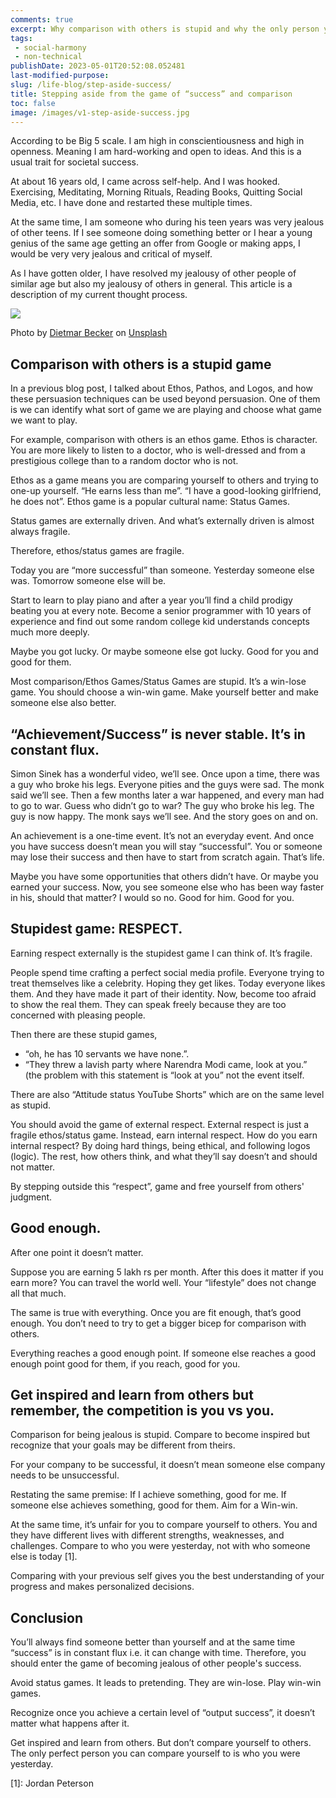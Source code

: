 ```yaml
---
comments: true
excerpt: Why comparison with others is stupid and why the only person you should compare to is who you were yesterday
tags:
 - social-harmony
 - non-technical
publishDate: 2023-05-01T20:52:08.052481
last-modified-purpose:
slug: /life-blog/step-aside-success/
title: Stepping aside from the game of “success” and comparison
toc: false
image: /images/v1-step-aside-success.jpg
---
```


According to be Big 5 scale. I am high in conscientiousness and high in openness. Meaning I am hard-working and open to ideas. And this is a usual trait for societal success.

At about 16 years old, I came across self-help. And I was hooked. Exercising, Meditating, Morning Rituals, Reading Books, Quitting Social Media, etc. I have done and restarted these multiple times.

At the same time, I am someone who during his teen years was very jealous of other teens. If I see someone doing something better or I hear a young genius of the same age getting an offer from Google or making apps, I would be very very jealous and critical of myself.

As I have gotten older, I have resolved my jealousy of other people of similar age but also my jealousy of others in general. This article is a description of my current thought process.

![](/images/v1-step-aside-success.jpg)

Photo by [Dietmar Becker](https://unsplash.com/@dietmarbecker?utm_source=unsplash&utm_medium=referral&utm_content=creditCopyText "‌") on [Unsplash](https://unsplash.com/s/photos/comparison?utm_source=unsplash&utm_medium=referral&utm_content=creditCopyText "‌")

## Comparison with others is a stupid game

In a previous blog post, I talked about Ethos, Pathos, and Logos, and how these persuasion techniques can be used beyond persuasion. One of them is we can identify what sort of game we are playing and choose what game we want to play.

For example, comparison with others is an ethos game. Ethos is character. You are more likely to listen to a doctor, who is well-dressed and from a prestigious college than to a random doctor who is not.

Ethos as a game means you are comparing yourself to others and trying to one-up yourself. “He earns less than me”. “I have a good-looking girlfriend, he does not”. Ethos game is a popular cultural name: Status Games.

Status games are externally driven. And what’s externally driven is almost always fragile.

Therefore, ethos/status games are fragile.

Today you are “more successful” than someone. Yesterday someone else was. Tomorrow someone else will be.

Start to learn to play piano and after a year you’ll find a child prodigy beating you at every note. Become a senior programmer with 10 years of experience and find out some random college kid understands concepts much more deeply.

Maybe you got lucky. Or maybe someone else got lucky. Good for you and good for them.

Most comparison/Ethos Games/Status Games are stupid. It’s a win-lose game. You should choose a win-win game. Make yourself better and make someone else also better.

## “Achievement/Success” is never stable. It’s in constant flux.

Simon Sinek has a wonderful video, we’ll see. Once upon a time, there was a guy who broke his legs. Everyone pities and the guys were sad. The monk said we’ll see. Then a few months later a war happened, and every man had to go to war. Guess who didn’t go to war? The guy who broke his leg. The guy is now happy. The monk says we’ll see. And the story goes on and on.

An achievement is a one-time event. It’s not an everyday event. And once you have success doesn’t mean you will stay “successful”. You or someone may lose their success and then have to start from scratch again. That’s life.

Maybe you have some opportunities that others didn’t have. Or maybe you earned your success. Now, you see someone else who has been way faster in his, should that matter? I would so no. Good for him. Good for you.

## Stupidest game: RESPECT.

Earning respect externally is the stupidest game I can think of. It’s fragile.

People spend time crafting a perfect social media profile. Everyone trying to treat themselves like a celebrity. Hoping they get likes. Today everyone likes them. And they have made it part of their identity. Now, become too afraid to show the real them. They can speak freely because they are too concerned with pleasing people.

Then there are these stupid games,

- “oh, he has 10 servants we have none.”.
- “They threw a lavish party where Narendra Modi came, look at you.” (the problem with this statement is “look at you” not the event itself.

There are also “Attitude status YouTube Shorts” which are on the same level as stupid.

You should avoid the game of external respect. External respect is just a fragile ethos/status game. Instead, earn internal respect. How do you earn internal respect? By doing hard things, being ethical, and following logos (logic). The rest, how others think, and what they’ll say doesn’t and should not matter.

By stepping outside this “respect”, game and free yourself from others' judgment.

## Good enough.

After one point it doesn’t matter.

Suppose you are earning 5 lakh rs per month. After this does it matter if you earn more? You can travel the world well. Your “lifestyle” does not change all that much.

The same is true with everything. Once you are fit enough, that’s good enough. You don’t need to try to get a bigger bicep for comparison with others.

Everything reaches a good enough point. If someone else reaches a good enough point good for them, if you reach, good for you.

## Get inspired and learn from others but remember, the competition is you vs you.

Comparison for being jealous is stupid. Compare to become inspired but recognize that your goals may be different from theirs.

For your company to be successful, it doesn’t mean someone else company needs to be unsuccessful.

Restating the same premise: If I achieve something, good for me. If someone else achieves something, good for them. Aim for a Win-win.

At the same time, it’s unfair for you to compare yourself to others. You and they have different lives with different strengths, weaknesses, and challenges. Compare to who you were yesterday, not with who someone else is today [1].

Comparing with your previous self gives you the best understanding of your progress and makes personalized decisions.

## Conclusion

You’ll always find someone better than yourself and at the same time “success” is in constant flux i.e. it can change with time. Therefore, you should enter the game of becoming jealous of other people's success.

Avoid status games. It leads to pretending. They are win-lose. Play win-win games.

Recognize once you achieve a certain level of “output success”, it doesn’t matter what happens after it.

Get inspired and learn from others. But don’t compare yourself to others. The only perfect person you can compare yourself to is who you were yesterday.

[1]: Jordan Peterson